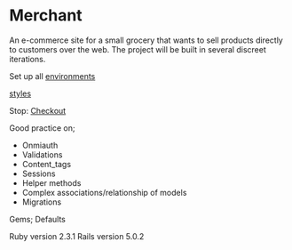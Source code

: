 # Merchant


An e-commerce site for a small grocery that wants to sell products directly to customers over the web. The project will be built in several discreet iterations.

Set up all [environments](http://tutorials.jumpstartlab.com/topics/environment/environment.html)

[styles](http://tutorials.jumpstartlab.com/assets/merchant/styles.css)

Stop: [Checkout](http://tutorials.jumpstartlab.com/projects/merchant.html#iteration-7:-checkout)

Good practice on;
* Onmiauth
* Validations
* Content_tags
* Sessions
* Helper methods
* Complex associations/relationship of models
* Migrations

Gems; Defaults

Ruby version 2.3.1
Rails version 5.0.2